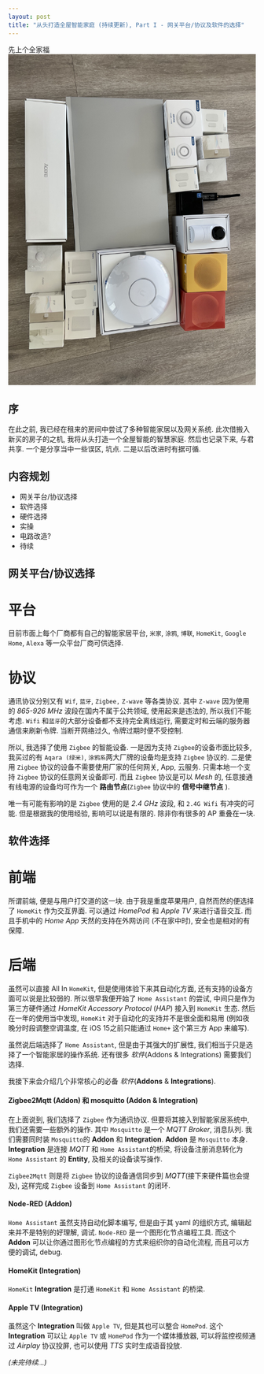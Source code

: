 ```yaml
---
layout: post
title: "从头打造全屋智能家庭 (持续更新), Part I - 网关平台/协议及软件的选择"
---
```


先上个全家福
![](/images/img-build-smart-home-from-scratch-part-1-1.jpg)


## 序

在此之前, 我已经在租来的房间中尝试了多种智能家居以及网关系统. 此次借搬入新买的房子的之机, 我将从头打造一个全屋智能的智慧家庭. 然后也记录下来, 与君共享. 一个是分享当中一些误区, 坑点. 二是以后改进时有据可循.

## 内容规划

 * 网关平台/协议选择
 * 软件选择
 * 硬件选择
 * 实操
 * 电路改造?
 * 待续

## 网关平台/协议选择

# 平台

目前市面上每个厂商都有自己的智能家居平台, `米家`, `涂鸦`, `博联`, `HomeKit`, `Google Home`, `Alexa` 等一众平台厂商可供选择. 

# 协议

通讯协议分别又有 `Wif`, `蓝牙`, `Zigbee,` `Z-wave` 等各类协议. 其中 `Z-wave` 因为使用的 _865-926 MHz_ 波段在国内不属于公共领域, 使用起来是违法的, 所以我们不能考虑. `Wifi` 和`蓝牙`的大部分设备都不支持完全离线运行, 需要定时和云端的服务器通信来刷新令牌. 当断开网络过久, 令牌过期时便不受控制. 

所以, 我选择了使用 `Zigbee` 的智能设备. 一是因为支持 `Zigbee`的设备市面比较多, 我买过的有 `Aqara (绿米)`, `涂鸦系`两大厂牌的设备均是支持 `Zigbee` 协议的. 二是使用 `Zigbee` 协议的设备不需要使用厂家的任何网关, App, 云服务. 只需本地一个支持 `Zigbee` 协议的任意网关设备即可. 而且 `Zigbee` 协议是可以 _Mesh_ 的, 任意接通有线电源的设备均可作为一个 __路由节点__(`Zigbee` 协议中的 __信号中继节点__ ).

唯一有可能有影响的是 `Zigbee` 使用的是 _2.4 GHz_ 波段, 和 `2.4G Wifi` 有冲突的可能. 但是根据我的使用经验, 影响可以说是有限的. 除非你有很多的 AP 重叠在一块.

## 软件选择

# 前端

所谓前端, 便是与用户打交道的这一块. 由于我是重度苹果用户, 自然而然的便选择了 `HomeKit` 作为交互界面. 可以通过 _HomePod_  和 _Apple TV_ 来进行语音交互. 而且手机中的 _Home App_ 天然的支持在外网访问 (不在家中时), 安全也是相对的有保障.

# 后端

虽然可以直接 All In `HomeKit`, 但是使用体验下来其自动化方面, 还有支持的设备方面可以说是比较弱的. 所以很早我便开始了 `Home Assistant` 的尝试, 中间只是作为第三方硬件通过 _HomeKit Accessory Protocol_ (_HAP_)  接入到 `HomeKit` 生态. 然后在一年的使用当中发现, `HomeKit` 对于自动化的支持并不是很全面和易用 (例如夜晚分时段调整空调温度, 在 iOS 15之前只能通过 `Home+` 这个第三方 App 来编写).

虽然说后端选择了 `Home Assistant`, 但是由于其强大的扩展性, 我们相当于只是选择了一个智能家居的操作系统. 还有很多 _软件_(Addons & Integrations) 需要我们选择.

我接下来会介绍几个非常核心的必备 _软件_(__Addons__ & __Integrations__).

#### Zigbee2Mqtt (Addon) 和 mosquitto (Addon & Integration)

在上面说到, 我们选择了 `Zigbee` 作为通讯协议. 但要将其接入到智能家居系统中, 我们还需要一些额外的操作. 其中 `Mosquitto` 是一个 _MQTT Broker_,  消息队列. 我们需要同时装 `Mosquitto`的 __Addon__ 和 __Integration__. __Addon__ 是 `Mosquitto` 本身. __Integration__ 是连接 _MQTT_ 和 `Home Assistant`的桥梁, 将设备注册消息转化为 `Home Assistant` 的 __Entity__, 及相关的设备读写操作.

`Zigbee2Mqtt` 则是将 `Zigbee` 协议的设备通信同步到 _MQTT_(接下来硬件篇也会提及), 这样完成 `Zigbee` 设备到 `Home Assistant` 的闭环.

#### Node-RED (Addon)

`Home Assistant` 虽然支持自动化脚本编写, 但是由于其 yaml 的组织方式, 编辑起来并不是特别的好理解, 调试.  `Node-RED` 是一个图形化节点编程工具. 而这个 __Addon__ 可以让你通过图形化节点编程的方式来组织你的自动化流程, 而且可以方便的调试, debug.

#### HomeKit (Integration)

`HomeKit` __Integration__ 是打通 `HomeKit` 和 `Home Assistant` 的桥梁.

#### Apple TV (Integration)

虽然这个 __Integration__ 叫做 `Apple TV`, 但是其也可以整合 `HomePod`. 这个 __Integration__ 可以让 `Apple TV` 或 `HomePod` 作为一个媒体播放器, 可以将监控视频通过 _Airplay_ 协议投屏, 也可以使用 _TTS_ 实时生成语音投放.



_(未完待续...)_
